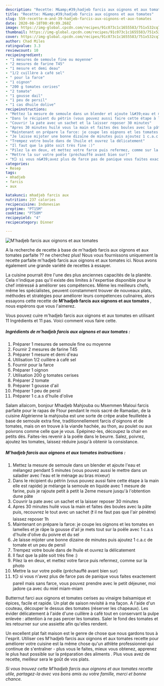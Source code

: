 ```yaml
---
description: "Recette: M&amp;#39;hadjeb farcis aux oignons et aux tomates"
title: "Recette: M&amp;#39;hadjeb farcis aux oignons et aux tomates"
slug: 559-recette-m-and-39-hadjeb-farcis-aux-oignons-et-aux-tomates
date: 2020-08-18T00:49:09.268Z
image: https://img-global.cpcdn.com/recipes/91c073c1c1655583/751x532cq70/mhadjeb-farcis-aux-oignons-et-aux-tomates-photo-principale-de-la-recette.jpg
thumbnail: https://img-global.cpcdn.com/recipes/91c073c1c1655583/751x532cq70/mhadjeb-farcis-aux-oignons-et-aux-tomates-photo-principale-de-la-recette.jpg
cover: https://img-global.cpcdn.com/recipes/91c073c1c1655583/751x532cq70/mhadjeb-farcis-aux-oignons-et-aux-tomates-photo-principale-de-la-recette.jpg
author: Chad Miles
ratingvalue: 3.3
reviewcount: 10
recipeingredient:
- "1 mesures de semoule fine ou moyenne"
- "2 mesures de farine T45"
- "1 mesure et demi deau"
- "1/2 cuillère à café sel"
- " pour la farce"
- "1 oignon"
- "200 g tomates cerises"
- "2 tomate"
- "1 gousse dail"
- "1 peu de persil"
- "1 cas dhuile dolive"
recipeinstructions:
- "Mettez la mesure de semoule dans un blender et ajoute l&#39;eau et mélangez pendant 5 minutes (vous pouvez aussi le mettre dans un saladier avec l&#39;eau et le ménage au bras mixeur)"
- "Dans le récipient du pétrin (vous pouvez aussi faire cette étape à la main elle est rapide) je mélange la semoule en liquide avec 1 mesure de farine, puis je rajoute petit à petit la 2eme mesure jusqu&#39;à l&#39;obtention dune pâte"
- "Couvrir la pate avec un sachet et la laisser reposer 30 minutes"
- "Apres 30 minutes huilé vous la main et faites des boules avec la pâte puis, recouvrez le tout avec un sachet (❗ il ne faut pas que l&#39;air pénètre) laissez reposer 1h"
- "Maintenant on prépare la farce: je coupe les oignons et les tomates en lamelles et je râpe la gousse d&#39;ail je mets tout sur la poêle avec 1 c.a.s d&#39;huile d&#39;olive du poivre et du sel"
- "Je laisse mijoter une bonne dizaine de minutes puis ajoutez 1 c.a.c de tomate et un peu de persil"
- "Trempez votre boule dans de lhuile et ouvrez la délicatement"
- "Il faut que la pâte soit très fine :)"
- "Pilez la en deux, et mettez votre farce puis refermez, comme sur la photo"
- "Mettre la sur votre poêle (préchauffé avant bien sur)"
- "❗😏 si vous n&#39;avez plus de farce pas de panique vous faites exactement pareil mais sans farce, vous pouvez prendre avec le petit déjeuner, moi jadore ça avec du miel miam-miam"
categories:
- Resep
tags:
- mhadjeb
- farcis
- aux

katakunci: mhadjeb farcis aux 
nutrition: 237 calories
recipecuisine: Indonesian
preptime: "PT15M"
cooktime: "PT58M"
recipeyield: "4"
recipecategory: Dinner

---
```



![M&#39;hadjeb farcis aux oignons et aux tomates](https://img-global.cpcdn.com/recipes/91c073c1c1655583/751x532cq70/mhadjeb-farcis-aux-oignons-et-aux-tomates-photo-principale-de-la-recette.jpg)

A la recherche de recette à base de m&#39;hadjeb farcis aux oignons et aux tomates parfaite ?? ne cherchez plus! Nous vous fournissons uniquement la recette parfaite m&#39;hadjeb farcis aux oignons et aux tomates ici. Nous avons également une grande variété de recettes à essayer.

La cuisine pourrait être l'une des plus anciennes capacités de la planète. Cela n'indique pas qu'il existe des limites à l'expertise disponible pour le chef intéressé à améliorer ses compétences. Même les meilleurs chefs, même les spécialistes, peuvent constamment trouver de nouveaux plats, méthodes et stratégies pour améliorer leurs compétences culinaires, alors essayons cette recette de <strong> M&#39;hadjeb farcis aux oignons et aux tomates </strong>, nous espérons que vous l'aimerez.

<!--inarticleads1-->

Vous pouvez cuire m&#39;hadjeb farcis aux oignons et aux tomates en utilisant 11 Ingrédients et 11 pas. Voici comment vous faire cette.

##### Ingrédients de m&#39;hadjeb farcis aux oignons et aux tomates :

1. Préparer 1 mesures de semoule fine ou moyenne
1. Fournir 2 mesures de farine T45
1. Préparer 1 mesure et demi d&#39;eau
1. Utilisation 1/2 cuillère à café sel
1. Fournir  pour la farce
1. Préparer 1 oignon
1. Utilisation 200 g tomates cerises
1. Préparer 2 tomate
1. Préparer 1 gousse d&#39;ail
1. Préparer 1 peu de persil
1. Préparer 1 c.a.s d&#39;huile d&#39;olive


Salam allaicom, bonjour Mhadjeb Mahjouba ou Msemmen Maloui farcis parfaite pour le rapas de Ftour pendant le mois sacré de Ramadan, de la cuisine Algérienne la mahjouba est une sorte de crêpe arabe feuilletée à base de semoule extra fine, traditionnellement farcis d&#39;oignons et de tomates, mais on en trouve à la viande hachée, au thon, au poulet ou aux poivrons comme celle que je vous. Epépinez-les, découpez la chair en petits dés. Faites-les revenir à la poêle dans le beurre. Salez, poivrez, ajoutez les tomates, laissez réduire jusqu&#39;à obtenir la consistance. 

<!--inarticleads2-->

##### M&#39;hadjeb farcis aux oignons et aux tomates instructions :

1. Mettez la mesure de semoule dans un blender et ajoute l&#39;eau et mélangez pendant 5 minutes (vous pouvez aussi le mettre dans un saladier avec l&#39;eau et le ménage au bras mixeur)
1. Dans le récipient du pétrin (vous pouvez aussi faire cette étape à la main elle est rapide) je mélange la semoule en liquide avec 1 mesure de farine, puis je rajoute petit à petit la 2eme mesure jusqu&#39;à l&#39;obtention dune pâte
1. Couvrir la pate avec un sachet et la laisser reposer 30 minutes
1. Apres 30 minutes huilé vous la main et faites des boules avec la pâte puis, recouvrez le tout avec un sachet (❗ il ne faut pas que l&#39;air pénètre) laissez reposer 1h
1. Maintenant on prépare la farce: je coupe les oignons et les tomates en lamelles et je râpe la gousse d&#39;ail je mets tout sur la poêle avec 1 c.a.s d&#39;huile d&#39;olive du poivre et du sel
1. Je laisse mijoter une bonne dizaine de minutes puis ajoutez 1 c.a.c de tomate et un peu de persil
1. Trempez votre boule dans de lhuile et ouvrez la délicatement
1. Il faut que la pâte soit très fine :)
1. Pilez la en deux, et mettez votre farce puis refermez, comme sur la photo
1. Mettre la sur votre poêle (préchauffé avant bien sur)
1. ❗😏 si vous n&#39;avez plus de farce pas de panique vous faites exactement pareil mais sans farce, vous pouvez prendre avec le petit déjeuner, moi jadore ça avec du miel miam-miam


Butternut farci aux oignons et tomates cerises au vinaigre balsamique et épices, facile et rapide. Un plat de saison revisité à ma façon. A l&#39;aide d&#39;un couteau, découper le dessus des tomates (réserver les chapeaux). Les évider délicatement à l&#39;aide d&#39;une cuillère à café tout en conservant la pulpe enlevée : attention à ne pas percer les tomates. Saler le fond des tomates et les retourner sur une assiette afin qu&#39;elles rendent. 

<!--inarticleads1-->

<p>
Un excellent plat fait maison est le genre de chose que nous gardons tous à l'esprit. Utiliser ces M&#39;hadjeb farcis aux oignons et aux tomates recette pour améliorer votre cuisine est la même chose qu'un athlète professionnel qui continue de s'entraîner - plus vous le faites, mieux vous obtenez, apprenez le plus haut possible sur la préparation des aliments . Plus vous avez de recette, meilleur sera le goût de vos plats.
</p>

<p>
<i>Si vous trouvez cette M&#39;hadjeb farcis aux oignons et aux tomates recette utile, partagez-la avec vos bons amis ou votre famille, merci et bonne chance.</i>
</p>
